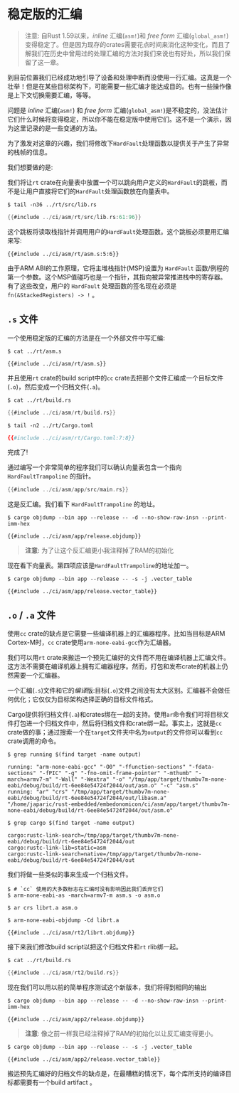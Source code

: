 # 稳定版的汇编

> 注意: 自Rust 1.59以来，*inline* 汇编(`asm!`)和 *free form* 汇编(`global_asm!`)
> 变得稳定了。但是因为现存的crates需要花点时间来消化这种变化，而且了解我们在历史中曾用过的处理汇编的方法对我们来说也有好处，所以我们保留了这一章。

到目前位置我们已经成功地引导了设备和处理中断而没使用一行汇编。这真是一个壮举！但是在某些目标架构下，可能需要一些汇编才能达成目的。也有一些操作像是上下文切换需要汇编，等等。

问题是 *inline* 汇编(`asm!`) 和 *free form* 汇编(`global_asm!`)是不稳定的，没法估计它们什么时候将变得稳定，所以你不能在稳定版中使用它们。这不是一个演示，因为这里记录的是一些变通的方法。

为了激发对这章的兴趣，我们将修改下`HardFault`处理函数以提供关于产生了异常的栈帧的信息。

我们想要做的是:

我们将让`rt` crate在向量表中放置一个可以跳向用户定义的`HardFault`的跳板，而不是让用户直接将它们的`HardFault`处理函数放在向量表中。

``` console
$ tail -n36 ../rt/src/lib.rs
```

``` rust
{{#include ../ci/asm/rt/src/lib.rs:61:96}}
```

这个跳板将读取栈指针并调用用户的`HardFault`处理函数。这个跳板必须要用汇编来写:

``` armasm
{{#include ../ci/asm/rt/asm.s:5:6}}
```

由于ARM ABI的工作原理，它将主堆栈指针(MSP)设置为 `HardFault` 函数/例程的第一个参数。这个MSP值碰巧也是一个指针，其指向被异常推进栈中的寄存器。有了这些改变，用户的 `HardFault` 处理函数的签名现在必须是 `fn(&StackedRegisters) -> !` 。

## `.s` 文件

一个使用稳定版的汇编的方法是在一个外部文件中写汇编:

``` console
$ cat ../rt/asm.s
```

``` armasm
{{#include ../ci/asm/rt/asm.s}}
```

并且使用`rt` crate的build script中的`cc` crate去把那个文件汇编成一个目标文件(`.o`)，然后变成一个归档文件(`.a`)。

``` console
$ cat ../rt/build.rs
```

``` rust
{{#include ../ci/asm/rt/build.rs}}
```

``` console
$ tail -n2 ../rt/Cargo.toml
```

``` toml
{{#include ../ci/asm/rt/Cargo.toml:7:8}}
```

完成了!

通过编写一个非常简单的程序我们可以确认向量表包含一个指向 `HardFaultTrampoline` 的指针。

``` rust
{{#include ../ci/asm/app/src/main.rs}}
```

这是反汇编。我们看下 `HardFaultTrampoline` 的地址。

``` console
$ cargo objdump --bin app --release -- -d --no-show-raw-insn --print-imm-hex
```

``` text
{{#include ../ci/asm/app/release.objdump}}
```

> **注意:** 为了让这个反汇编更小我注释掉了RAM的初始化

现在看下向量表。第四项应该是`HardFaultTrampoline`的地址加一。

``` console
$ cargo objdump --bin app --release -- -s -j .vector_table
```

``` text
{{#include ../ci/asm/app/release.vector_table}}
```

## `.o` / `.a` 文件

使用`cc` crate的缺点是它需要一些编译机器上的汇编器程序。比如当目标是ARM Cortex-M时，`cc` crate使用`arm-none-eabi-gcc`作为汇编器。

我们可以用`rt` crate来搬运一个预先汇编好的文件而不用在编译机器上汇编文件。这方法不需要在编译机器上拥有汇编器程序。然而，打包和发布crate的机器上仍然需要一个汇编器。

一个汇编(`.s`)文件和它的*编译*版:目标(`.o`)文件之间没有太大区别。汇编器不会做任何优化；它仅仅为目标架构选择正确的目标文件格式。

Cargo提供将归档文件(`.a`)和crates绑在一起的支持。使用`ar`命令我们可将目标文件打包进一个归档文件中，然后将归档文件和crate绑一起。事实上，这就是`cc` crate做的事；通过搜索一个在`target`文件夹中名为`output`的文件你可以看到`cc` crate调用的命令。

``` console
$ grep running $(find target -name output)
```

``` text
running: "arm-none-eabi-gcc" "-O0" "-ffunction-sections" "-fdata-sections" "-fPIC" "-g" "-fno-omit-frame-pointer" "-mthumb" "-march=armv7-m" "-Wall" "-Wextra" "-o" "/tmp/app/target/thumbv7m-none-eabi/debug/build/rt-6ee84e54724f2044/out/asm.o" "-c" "asm.s"
running: "ar" "crs" "/tmp/app/target/thumbv7m-none-eabi/debug/build/rt-6ee84e54724f2044/out/libasm.a" "/home/japaric/rust-embedded/embedonomicon/ci/asm/app/target/thumbv7m-none-eabi/debug/build/rt-6ee84e54724f2044/out/asm.o"
```

``` console
$ grep cargo $(find target -name output)
```

``` tetx
cargo:rustc-link-search=/tmp/app/target/thumbv7m-none-eabi/debug/build/rt-6ee84e54724f2044/out
cargo:rustc-link-lib=static=asm
cargo:rustc-link-search=native=/tmp/app/target/thumbv7m-none-eabi/debug/build/rt-6ee84e54724f2044/out
```

我们将做一些类似的事来生成一个归档文件。

``` console
$ # `cc` 使用的大多数标志在汇编时没有影响因此我们丢弃它们
$ arm-none-eabi-as -march=armv7-m asm.s -o asm.o

$ ar crs librt.a asm.o

$ arm-none-eabi-objdump -Cd librt.a
```

``` text
{{#include ../ci/asm/rt2/librt.objdump}}
```

接下来我们修改build script以把这个归档文件和`rt` rlib绑一起。

``` console
$ cat ../rt/build.rs
```

``` rust
{{#include ../ci/asm/rt2/build.rs}}
```

现在我们可以用以前的简单程序测试这个新版本，我们将得到相同的输出

``` console
$ cargo objdump --bin app --release -- -d --no-show-raw-insn --print-imm-hex
```

``` text
{{#include ../ci/asm/app2/release.objdump}}
```

> **注意**: 像之前一样我已经注释掉了RAM的初始化以让反汇编变得更小。

``` console
$ cargo objdump --bin app --release -- -s -j .vector_table
```

``` text
{{#include ../ci/asm/app2/release.vector_table}}
```

搬运预先汇编好的归档文件的缺点是，在最糟糕的情况下，每个库所支持的编译目标都需要有一个build artifact 。
